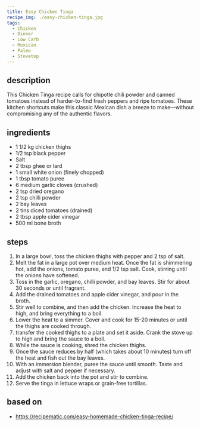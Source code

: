 ```yaml
---
title: Easy Chicken Tinga
recipe_img: ./easy-chicken-tinga.jpg
tags:
  - Chicken
  - Dinner
  - Low Carb
  - Mexican
  - Paleo
  - Stovetop
---
```


## description

This Chicken Tinga recipe calls for chipotle chili powder and canned tomatoes instead of harder-to-find fresh peppers and ripe tomatoes. These kitchen shortcuts make this classic Mexican dish a breeze to make—without compromising any of the authentic flavors.

## ingredients

- 1 1/2 kg chicken thighs
- 1/2 tsp black pepper
- Salt
- 2 tbsp ghee or lard
- 1 small white onion (finely chopped)
- 1 tbsp tomato puree
- 6 medium garlic cloves (crushed)
- 2 tsp dried oregano
- 2 tsp chilli powder
- 2 bay leaves
- 2 tins diced tomatoes (drained)
- 2 tbsp apple cider vinegar
- 500 ml bone broth

## steps

1. In a large bowl, toss the chicken thighs with pepper and 2 tsp of salt.
2. Melt the fat in a large pot over medium heat. Once the fat is shimmering hot, add the onions, tomato puree, and 1/2 tsp salt. Cook, stirring until the onions have softened.
3. Toss in the garlic, oregano, chilli powder, and bay leaves. Stir for about 30 seconds or until fragrant.
4. Add the drained tomatoes and apple cider vinegar, and pour in the broth.
5. Stir well to combine, and then add the chicken. Increase the heat to high, and bring everything to a boil.
6. Lower the heat to a simmer. Cover and cook for 15-20 minutes or until the thighs are cooked through.
7. transfer the cooked thighs to a plate and set it aside. Crank the stove up to high and bring the sauce to a boil.
8. While the sauce is cooking, shred the chicken thighs.
9. Once the sauce reduces by half (which takes about 10 minutes) turn off the heat and fish out the bay leaves.
10. With an immersion blender, puree the sauce until smooth. Taste and adjust with salt and pepper if necessary.
11. Add the chicken back into the pot and stir to combine.
12. Serve the tinga in lettuce wraps or grain-free tortillas.

## based on

- https://recipematic.com/easy-homemade-chicken-tinga-recipe/
